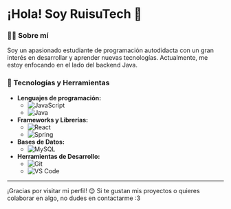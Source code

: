 # ¡Hola! Soy RuisuTech 👋

### 👨‍💻 Sobre mí
Soy un apasionado estudiante de programación autodidacta con un gran interés en desarrollar y aprender nuevas tecnologías. Actualmente, me estoy enfocando en el lado del backend Java.

### 🚀 Tecnologías y Herramientas
- **Lenguajes de programación:** 
  - ![JavaScript](https://img.shields.io/badge/JavaScript-F7DF1E?style=for-the-badge&logo=javascript&logoColor=black)
  - ![Java](https://img.shields.io/badge/-Java-007396?style=flat-square&logo=java&logoColor=white)
- **Frameworks y Librerías:** 
  - ![React](https://img.shields.io/badge/-React-61DAFB?style=flat-square&logo=react&logoColor=black)
  - ![Spring](https://img.shields.io/badge/-Spring-6DB33F?style=flat-square&logo=spring&logoColor=white)
- **Bases de Datos:** 
  - ![MySQL](https://img.shields.io/badge/-MySQL-4479A1?style=flat-square&logo=mysql&logoColor=white)
- **Herramientas de Desarrollo:** 
  - ![Git](https://img.shields.io/badge/-Git-F05032?style=flat-square&logo=git&logoColor=white)
  - ![VS Code](https://img.shields.io/badge/-VS%20Code-007ACC?style=flat-square&logo=visual-studio-code&logoColor=white)

---

¡Gracias por visitar mi perfil! 😊 Si te gustan mis proyectos o quieres colaborar en algo, no dudes en contactarme :3
